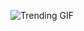
<!-- GIF_SECTION -->
![Trending GIF](https://media0.giphy.com/media/v1.Y2lkPThiYjIxNzcydXA2MDFoN2ZtaDMwcnFka3g1N3JhNWpndmNzaGVlaDQyY3d5YnQ3OSZlcD12MV9naWZzX3NlYXJjaCZjdD1n/ZfQXucKdaMcHLdSvWd/giphy.gif)
<!-- END_GIF_SECTION -->
